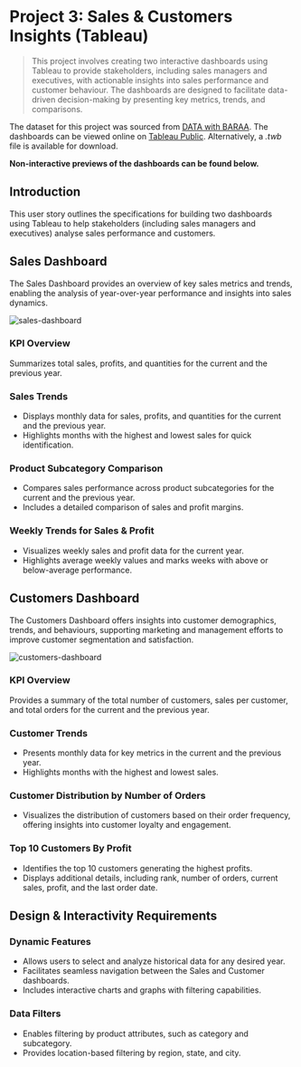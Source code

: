# Project 3: Sales & Customers Insights (Tableau)
  > This project involves creating two interactive dashboards using Tableau to provide stakeholders, including sales managers and executives, with actionable insights into sales performance and customer behaviour. The dashboards are designed to facilitate data-driven decision-making by presenting key metrics, trends, and comparisons.

The dataset for this project was sourced from [DATA with BARAA](https://www.datawithbaraa.com/tableau/tableau-sales-project-thank-you/#google_vignette). The dashboards can be viewed online on [Tableau Public](https://public.tableau.com/app/profile/chen.ping.ong/viz/SalesandCustomersInsightsProject/SalesDashboard). Alternatively, a *.twb* file is available for download.

**Non-interactive previews of the dashboards can be found below.**

## Introduction
This user story outlines the specifications for building two dashboards using Tableau to help stakeholders (including sales managers and executives) analyse sales performance and customers.

## Sales Dashboard
The Sales Dashboard provides an overview of key sales metrics and trends, enabling the analysis of year-over-year performance and insights into sales dynamics.

![sales-dashboard](https://github.com/user-attachments/assets/91038e63-643b-4809-9462-67f196fc59db)

### KPI Overview
Summarizes total sales, profits, and quantities for the current and the previous year.

### Sales Trends
* Displays monthly data for sales, profits, and quantities for the current and the previous year.
* Highlights months with the highest and lowest sales for quick identification.

### Product Subcategory Comparison
* Compares sales performance across product subcategories for the current and the previous year.
* Includes a detailed comparison of sales and profit margins.

### Weekly Trends for Sales & Profit
* Visualizes weekly sales and profit data for the current year.
* Highlights average weekly values and marks weeks with above or below-average performance.

## Customers Dashboard
The Customers Dashboard offers insights into customer demographics, trends, and behaviours, supporting marketing and management efforts to improve customer segmentation and satisfaction.

![customers-dashboard](https://github.com/user-attachments/assets/785b6b3b-8f6b-46b3-aa29-ee6d0a5057e5)

### KPI Overview
Provides a summary of the total number of customers, sales per customer, and total orders for the current and the previous year.

### Customer Trends
* Presents monthly data for key metrics in the current and the previous year.
* Highlights months with the highest and lowest sales.

### Customer Distribution by Number of Orders
* Visualizes the distribution of customers based on their order frequency, offering insights into customer loyalty and engagement.

### Top 10 Customers By Profit
* Identifies the top 10 customers generating the highest profits.
* Displays additional details, including rank, number of orders, current sales, profit, and the last order date.

## Design & Interactivity Requirements
### Dynamic Features
* Allows users to select and analyze historical data for any desired year.
* Facilitates seamless navigation between the Sales and Customer dashboards.
* Includes interactive charts and graphs with filtering capabilities.

### Data Filters
* Enables filtering by product attributes, such as category and subcategory.
* Provides location-based filtering by region, state, and city.
